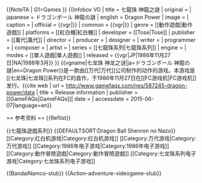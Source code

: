 {{NoteTA
| G1=Games
}}
{{Infobox VG
| title       = 七龍珠 神龍之謎
| original    = 
| japanese    = ドラゴンボール 神龍の謎
| english     = Dragon Power
| image       = 
| caption     = 
| official    = {{vgr|}}
| common      = {{vgr|}}
| genre       = [[動作遊戲|動作遊戲]]
| platforms   = [[紅白機|紅白機]]
| developer   = [[Tose|Tose]]
| publisher   = [[萬代|萬代]]
| director    = 
| producer    = 
| designer    = 
| writer      = 
| programmer  = 
| composer    = 
| artist      = 
| series      = [[七龍珠系列|七龍珠系列]]
| engine      = 
| modes       = [[單人遊戲|單人遊戲]]
| released    = {{vgr|JP|1986年11月27日|NA|1988年3月}}
}}
{{vgname|七龙珠 神龙之谜|ja=ドラゴンボール 神龍の謎|en=Dragon Power}}是一款由[[万代|万代]]公司制作的动作的游戏。本游戏是[[七龙珠|七龙珠]]系列在FC的首作，于1986年11月27日在[[FC游戏机|FC游戏机]]发行。<ref name="gamefaqs">{{cite web | url = http://www.gamefaqs.com/nes/587245-dragon-power/data | title = Release information | publisher = [[GameFAQs|GameFAQs]]| date = | accessdate = 2015-06-07|language=en}}</ref>

== 参考资料 ==
{{Reflist}}

{{七龍珠遊戲系列}}
{{DEFAULTSORT:Dragon Ball Shenron no Nazo}}
[[Category:红白机游戏|Category:红白机游戏]]
[[Category:万代游戏|Category:万代游戏]]
[[Category:1986年电子游戏|Category:1986年电子游戏]]
[[Category:動作冒險遊戲|Category:動作冒險遊戲]]
[[Category:七龙珠系列电子游戏|Category:七龙珠系列电子游戏]]

{{BandaiNamco-stub}}
{{Action-adventure-videogame-stub}}